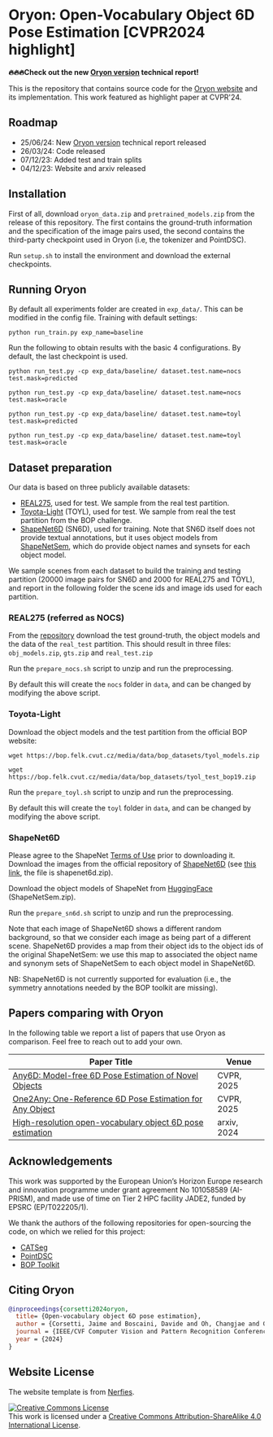 # Oryon: Open-Vocabulary Object 6D Pose Estimation [CVPR2024 highlight]

**🔥🔥🔥Check out the new [Oryon version](https://arxiv.org/abs/2406.16384) technical report!**

This is the repository that contains source code for the [Oryon website](https://jcorsetti.github.io/oryon/) and its implementation.
This work featured as highlight paper at CVPR'24.


## Roadmap

- 25/06/24: New [Oryon version](https://arxiv.org/abs/2406.16384) technical report released
- 26/03/24: Code released 
- 07/12/23: Added test and train splits
- 04/12/23: Website and arxiv released

## Installation

First of all, download `oryon_data.zip` and `pretrained_models.zip` from the release of this repository.
The first contains the ground-truth information and the specification of the image pairs used, the second contains the third-party checkpoint used in Oryon (i.e, the tokenizer and PointDSC).

Run `setup.sh` to install the environment and download the external checkpoints.

## Running Oryon

By default all experiments folder are created in `exp_data/`.
This can be modified in the config file.
Training with default settings:

`
python run_train.py exp_name=baseline
`

Run the following to obtain results with the basic 4 configurations. By default, the last checkpoint is used.

`python run_test.py -cp exp_data/baseline/ dataset.test.name=nocs test.mask=predicted
`

`python run_test.py -cp exp_data/baseline/ dataset.test.name=nocs test.mask=oracle
`

`python run_test.py -cp exp_data/baseline/ dataset.test.name=toyl test.mask=predicted
`

`python run_test.py -cp exp_data/baseline/ dataset.test.name=toyl test.mask=oracle
`


## Dataset preparation

Our data is based on three publicly available datasets:
- [REAL275](https://github.com/hughw19/NOCS_CVPR2019), used for test. We sample from the real test partition.
- [Toyota-Light](https://bop.felk.cvut.cz/datasets/) (TOYL), used for test. We sample from real the test partition from the BOP challenge. 
- [ShapeNet6D](https://github.com/ethnhe/FS6D-PyTorch) (SN6D), used for training. Note that SN6D itself does not provide textual annotations, but it uses object models from [ShapeNetSem](https://shapenet.org/), which do provide object names and synsets for each object model.

We sample scenes from each dataset to build the training and testing partition (20000 image pairs for SN6D and 2000 for REAL275 and TOYL), and report in the following folder the scene ids and image ids used for each partition.


### REAL275 (referred as NOCS)

From the [repository](https://github.com/hughw19/NOCS_CVPR2019) download the test ground-truth, the object models and the data of the `real_test` partition. This should result in three files: `obj_models.zip`, `gts.zip` and `real_test.zip`

Run the `prepare_nocs.sh` script to unzip and run the preprocessing.

By default this will create the `nocs` folder in `data`, and can be changed by modifying the above script.


### Toyota-Light

Download the object models and the test partition from the official BOP website:

`
wget https://bop.felk.cvut.cz/media/data/bop_datasets/tyol_models.zip
`

`
wget https://bop.felk.cvut.cz/media/data/bop_datasets/tyol_test_bop19.zip
`

Run the `prepare_toyl.sh` script to unzip and run the preprocessing.

By default this will create the `toyl` folder in `data`, and can be changed by modifying the above script.


### ShapeNet6D

Please agree to the ShapeNet [Terms of Use](https://huggingface.co/datasets/ShapeNet/ShapeNetSem-archive) prior to downloading it.
Download the images from the official repository of [ShapeNet6D](https://github.com/ethnhe/FS6D-PyTorch) (see [this link](https://hkustconnect-my.sharepoint.com/personal/yhebk_connect_ust_hk/_layouts/15/onedrive.aspx?id=%2Fpersonal%2Fyhebk%5Fconnect%5Fust%5Fhk%2FDocuments%2Fpublically%20shared%20%E5%85%B1%E4%BA%AB%E6%96%87%E4%BB%B6%E5%A4%B9%2FFS6D&ga=1), the file is shapenet6d.zip).

Download the object models of ShapeNet from [HuggingFace](https://huggingface.co/datasets/ShapeNet/ShapeNetSem-archive) (ShapeNetSem.zip).

Run the `prepare_sn6d.sh` script to unzip and run the preprocessing.

Note that each image of ShapeNet6D shows a different random background, so that we consider each image as being part of a different scene.
ShapeNet6D provides a map from their object ids to the object ids of the original ShapeNetSem: we use this map to associated the object name and synonym sets of ShapeNetSem to each object model in ShapeNet6D.

NB: ShapeNet6D is not currently supported for evaluation (i.e., the symmetry annotations needed by the BOP toolkit are missing).

## Papers comparing with Oryon

In the following table we report a list of papers that use Oryon as comparison. Feel free to reach out to add your own.

| Paper Title                                                                                                               | Venue |
|---------------------------------------------------------------------------------------------------------------------------| ----------------------|
| [Any6D: Model-free 6D Pose Estimation of Novel Objects](https://arxiv.org/abs/2503.18673) | CVPR, 2025|
| [One2Any: One-Reference 6D Pose Estimation for Any Object](https://arxiv.org/abs/2505.04109) | CVPR, 2025| 
| [High-resolution open-vocabulary object 6D pose estimation](https://arxiv.org/abs/2406.16384) | arxiv, 2024|

## Acknowledgements

This work was supported by the European Union’s Horizon Europe research and innovation programme under grant agreement No 101058589 (AI-PRISM), and made use of time on Tier 2 HPC facility JADE2, funded by EPSRC (EP/T022205/1).

We thank the authors of the following repositories for open-sourcing the code, on which we relied for this project:
- [CATSeg](https://github.com/KU-CVLAB/CAT-Seg)
- [PointDSC](https://github.com/XuyangBai/PointDSC)
- [BOP Toolkit](https://github.com/thodan/bop_toolkit)


## Citing Oryon

```BibTeX
@inproceedings{corsetti2024oryon,
  title= {Open-vocabulary object 6D pose estimation}, 
  author = {Corsetti, Jaime and Boscaini, Davide and Oh, Changjae and Cavallaro, Andrea and Poiesi, Fabio},
  journal = {IEEE/CVF Computer Vision and Pattern Recognition Conference (CVPR)},
  year = {2024}
}
```

## Website License
The website template is from [Nerfies](https://github.com/nerfies/nerfies.github.io).

<a rel="license" href="http://creativecommons.org/licenses/by-sa/4.0/"><img alt="Creative Commons License" style="border-width:0" src="https://i.creativecommons.org/l/by-sa/4.0/88x31.png" /></a><br />This work is licensed under a <a rel="license" href="http://creativecommons.org/licenses/by-sa/4.0/">Creative Commons Attribution-ShareAlike 4.0 International License</a>.
